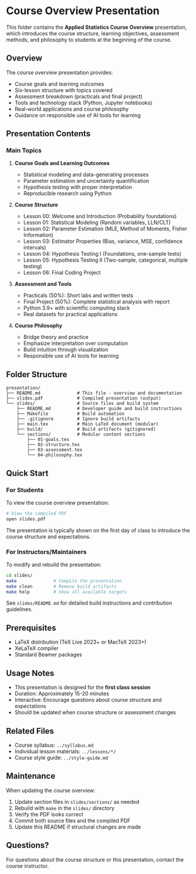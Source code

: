 # Course Overview Presentation

This folder contains the **Applied Statistics Course Overview** presentation, which introduces the course structure, learning objectives, assessment methods, and philosophy to students at the beginning of the course.

## Overview

The course overview presentation provides:
- Course goals and learning outcomes
- Six-lesson structure with topics covered
- Assessment breakdown (practicals and final project)
- Tools and technology stack (Python, Jupyter notebooks)
- Real-world applications and course philosophy
- Guidance on responsible use of AI tools for learning

## Presentation Contents

### Main Topics

1. **Course Goals and Learning Outcomes**
   - Statistical modeling and data-generating processes
   - Parameter estimation and uncertainty quantification
   - Hypothesis testing with proper interpretation
   - Reproducible research using Python

2. **Course Structure**
   - Lesson 00: Welcome and Introduction (Probability foundations)
   - Lesson 01: Statistical Modeling (Random variables, LLN/CLT)
   - Lesson 02: Parameter Estimation (MLE, Method of Moments, Fisher Information)
   - Lesson 03: Estimator Properties (Bias, variance, MSE, confidence intervals)
   - Lesson 04: Hypothesis Testing I (Foundations, one-sample tests)
   - Lesson 05: Hypothesis Testing II (Two-sample, categorical, multiple testing)
   - Lesson 06: Final Coding Project

3. **Assessment and Tools**
   - Practicals (50%): Short labs and written tests
   - Final Project (50%): Complete statistical analysis with report
   - Python 3.9+ with scientific computing stack
   - Real datasets for practical applications

4. **Course Philosophy**
   - Bridge theory and practice
   - Emphasize interpretation over computation
   - Build intuition through visualization
   - Responsible use of AI tools for learning

## Folder Structure

```
presentation/
├── README.md              # This file - overview and documentation
├── slides.pdf             # Compiled presentation (output)
└── slides/                # Source files and build system
    ├── README.md          # Developer guide and build instructions
    ├── Makefile           # Build automation
    ├── .gitignore         # Ignore build artifacts
    ├── main.tex           # Main LaTeX document (modular)
    ├── build/             # Build artifacts (gitignored)
    └── sections/          # Modular content sections
        ├── 01-goals.tex
        ├── 02-structure.tex
        ├── 03-assessment.tex
        └── 04-philosophy.tex
```

## Quick Start

### For Students

To view the course overview presentation:

```bash
# View the compiled PDF
open slides.pdf
```

The presentation is typically shown on the first day of class to introduce the course structure and expectations.

### For Instructors/Maintainers

To modify and rebuild the presentation:

```bash
cd slides/
make              # Compile the presentation
make clean        # Remove build artifacts
make help         # Show all available targets
```

See `slides/README.md` for detailed build instructions and contribution guidelines.

## Prerequisites

- LaTeX distribution (TeX Live 2023+ or MacTeX 2023+)
- XeLaTeX compiler
- Standard Beamer packages

## Usage Notes

- This presentation is designed for the **first class session**
- Duration: Approximately 15-20 minutes
- Interactive: Encourage questions about course structure and expectations
- Should be updated when course structure or assessment changes

## Related Files

- Course syllabus: `../syllabus.md`
- Individual lesson materials: `../lessons/*/`
- Course style guide: `../style-guide.md`

## Maintenance

When updating the course overview:

1. Update section files in `slides/sections/` as needed
2. Rebuild with `make` in the `slides/` directory
3. Verify the PDF looks correct
4. Commit both source files and the compiled PDF
5. Update this README if structural changes are made

## Questions?

For questions about the course structure or this presentation, contact the course instructor.
